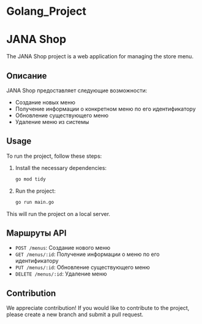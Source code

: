 # Golang_Project

# JANA Shop

The JANA Shop project is a web application for managing the store menu.

## Описание

JANA Shop предоставляет следующие возможности:

- Создание новых меню
- Получение информации о конкретном меню по его идентификатору
- Обновление существующего меню
- Удаление меню из системы

## Usage

To run the project, follow these steps:

1. Install the necessary dependencies:

    ```bash
    go mod tidy
    ```

2. Run the project:

    ```bash
    go run main.go
    ```

This will run the project on a local server.

## Маршруты API

- `POST /menus`: Создание нового меню
- `GET /menus/:id`: Получение информации о меню по его идентификатору
- `PUT /menus/:id`: Обновление существующего меню
- `DELETE /menus/:id`: Удаление меню

## Contribution

We appreciate contribution! If you would like to contribute to the project, please create a new branch and submit a pull request.

